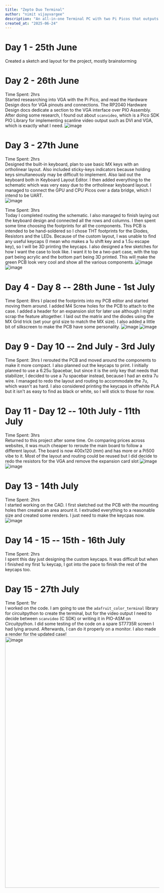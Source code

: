 ```yaml
---
title: "Zepto Duo Terminal"
author: "nimit vijayvargee"
description: "An all-in-one Terminal PC with two Pi Picos that outputs VGA, all with a a built-in keyboard!"
created_at: "2025-06-24"
---
```



# Day 1 - 25th June
Created a sketch and layout for the project, mostly brainstorming

# Day 2 - 26th June
Time Spent: 2hrs <br>
Started reseasrching into VGA with the Pi Pico, and read the Hardware Design docs for VGA pinouts and connections.
The RP2040 Hardware Design docs dedicate a section to the VGA interface over PIO Assembly. After doing some research, I found out about `scanvideo`, which is a Pico SDK PIO Library for implementing scanline video output such as DVI and VGA, which is exactly what I need.
![image](https://github.com/user-attachments/assets/22d4186a-1214-42c3-98ee-cb37587cb5e1)

# Day 3 - 27th June
Time Spent: 2hrs <br>
Designed the built-in keyboard, plan to use basic MX keys with an ortholinear layout. Also included sticky-keys indicators because holding keys simultaneously may be difficult to implement. Also laid out the keyboard both in Keyboard Layout Editor. I then added everything to the schematic which was very easy due to the ortholinear keyboard layout. I managed to connect the GPU and CPU Picos over a data bridge, which I intend to be UART.<br>
![image](https://github.com/user-attachments/assets/2fd204d0-24e8-4d89-bb4f-af92ed34ea6a)

Time Spent: 3hrs <br>
Today I completed routing the schematic. I also managed to finish laying out the keyboard design and connected all the rows and columns. I then spent some time choosing the footprints for all the components. This PCB is intended to be hand-soldered so I chose THT footprints for the Diodes, Resistors and the LEDs. Because of the custom layout, I was unable to find any useful keycaps (I mean who makes a 1u shift key and a 1.5u escape key), so I will be 3D printing the keycaps. I also designed a few sketches for how I want the case to look like. I want it to be a two-part case, with the top part being acrylic and the bottom part being 3D printed. This will make the green PCB look very cool and show all the various components.
![image](https://github.com/user-attachments/assets/d66152c9-81dc-4279-b856-9928c2619414)
![image](https://github.com/user-attachments/assets/72293653-ed0e-4629-940d-90312abf8f7b)

# Day 4 - Day 8 -- 28th June - 1st July 
Time Spent: 8hrs
I placed the footprints into my PCB editor and started moving them around. I added M4 Screw holes for the PCB to attach to the case. I added a header for an expansion slot for later use although I might scrap the feature altogether. I laid out the matrix and the diodes using the MX Grid trick (set your grid size to match the MX size). I also added a little bit of silkscreen to make the PCB have some personality.
![image](https://github.com/user-attachments/assets/96a6e0e4-e6bc-4a8a-81ed-d1086a50032c)
![image](https://github.com/user-attachments/assets/19eb0b2d-b567-4ec4-a493-e1af88aa21c8)

# Day 9 - Day 10 -- 2nd July - 3rd July
Time Spent: 3hrs
I rerouted the PCB and moved around the components to make it more compact. I also planned out the keycaps to print. I initially planned to use a 6.25u Spacebar, but since it is the only key that needs that stabilizer, I decided to use a 7u spacebar instead, because I had an extra 7u wire. I managed to redo the layout and routing to accommodate the 7u, which wasn't as hard. I also considered printing the keycaps in offwhite PLA but it isn't as easy to find as black or white, so I will stick to those for now.

# Day 11 - Day 12 -- 10th July - 11th July
Time Spent: 3hrs <br>
Returned to this project after some time. On comparing prices across websites, it was much cheaper to reroute the main board to follow a different layout. The board is now 400x120 (mm) and has more or a Pi500 vibe to it. Most of the layout and routing could be reused but I did decide to redo the resistors for the VGA and remove the expansion card slot
![image](https://github.com/user-attachments/assets/56397551-1b81-493f-ac31-81174a9acc32)
![image](https://github.com/user-attachments/assets/f5d9a3f3-b651-4188-8a3e-0e46fbdf84e0)

# Day 13 - 14th July
Time Spent: 2hrs <br>
I started working on the CAD. I first sketched out the PCB with the mounting holes then created an area arount it. I extruded everything to a reasonable size and created some renders. I just need to make the keycpas now.
![image](https://github.com/user-attachments/assets/f8805421-536e-4e49-b77d-79eb0da3ae2f)
# Day 14 - 15 -- 15th - 16th July
Time Spent: 2hrs <br>
I spent this day just designing the custom keycaps. It was difficult but  when I finished my first 1u keycap, I got into the pace to finish the rest of the keycaps too.

# Day 15 - 27th July
Time Spent: 1hr <br>
I worked on the code. I am going to use the `adafruit_color_terminal` library for circuitpython to create the terminal, but for the video output I need to decide between `scanvideo` (C SDK) or writing it in PIO-ASM on Circuitpython. I did some testing of the code on a spare ST7735R screen I had lying around. Afterwards, I can do it properly on a monitor.
I also made a render for the updated case!
<img width="1443" height="820" alt="image" src="https://github.com/user-attachments/assets/2c2cc216-a745-495a-9cde-2df3a3c901c4" />
